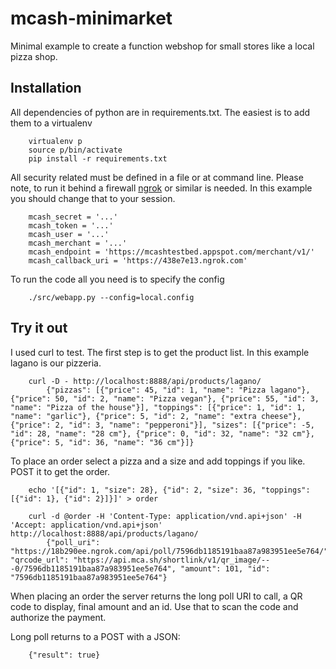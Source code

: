 # mcash-minimarket

Minimal example to create a function webshop for small stores like a local pizza shop.

## Installation

All dependencies of python are in requirements.txt. The easiest is to add them to a virtualenv

        virtualenv p
        source p/bin/activate
        pip install -r requirements.txt

All security related must be defined in a file or at command line. Please note, to run it behind a firewall [ngrok](http://ngrok.com) or similar is needed. In this example you should change that to your session.

        mcash_secret = '...'
        mcash_token = '...'
        mcash_user = '...'
        mcash_merchant = '...'
        mcash_endpoint = 'https://mcashtestbed.appspot.com/merchant/v1/'
        mcash_callback_uri = 'https://438e7e13.ngrok.com'

To run the code all you need is to specify the config

        ./src/webapp.py --config=local.config

## Try it out

I used curl to test. The first step is to get the product list. In this example lagano is our pizzeria.

        curl -D - http://localhost:8888/api/products/lagano/
            {"pizzas": [{"price": 45, "id": 1, "name": "Pizza lagano"}, {"price": 50, "id": 2, "name": "Pizza vegan"}, {"price": 55, "id": 3, "name": "Pizza of the house"}], "toppings": [{"price": 1, "id": 1, "name": "garlic"}, {"price": 5, "id": 2, "name": "extra cheese"}, {"price": 2, "id": 3, "name": "pepperoni"}], "sizes": [{"price": -5, "id": 28, "name": "28 cm"}, {"price": 0, "id": 32, "name": "32 cm"}, {"price": 5, "id": 36, "name": "36 cm"}]}

To place an order select a pizza and a size and add toppings if you like. POST it to get the order.

        echo '[{"id": 1, "size": 28}, {"id": 2, "size": 36, "toppings": [{"id": 1}, {"id": 2}]}]' > order

        curl -d @order -H 'Content-Type: application/vnd.api+json' -H 'Accept: application/vnd.api+json' http://localhost:8888/api/products/lagano/
            {"poll_uri": "https://18b290ee.ngrok.com/api/poll/7596db1185191baa87a983951ee5e764/", "qrcode_url": "https://api.mca.sh/shortlink/v1/qr_image/---0/7596db1185191baa87a983951ee5e764", "amount": 101, "id": "7596db1185191baa87a983951ee5e764"}

When placing an order the server returns the long poll URI to call, a QR code to display, final amount and an id. Use that to scan the code and authorize the payment.

Long poll returns to a POST with a JSON:

        {"result": true}

